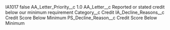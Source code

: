 <?xml version="1.0" encoding="UTF-8"?>
<CustomMetadata xmlns="http://soap.sforce.com/2006/04/metadata" xmlns:xsi="http://www.w3.org/2001/XMLSchema-instance" xmlns:xsd="http://www.w3.org/2001/XMLSchema">
    <label>IA1017</label>
    <protected>false</protected>
    <values>
        <field>AA_Letter_Priority__c</field>
        <value xsi:type="xsd:double">1.0</value>
    </values>
    <values>
        <field>AA_Letter__c</field>
        <value xsi:type="xsd:string">Reported or stated credit below our minimum requirement</value>
    </values>
    <values>
        <field>Category__c</field>
        <value xsi:type="xsd:string">Credit</value>
    </values>
    <values>
        <field>IA_Decline_Reasons__c</field>
        <value xsi:type="xsd:string">Credit Score Below Minimum</value>
    </values>
    <values>
        <field>PS_Decline_Reason__c</field>
        <value xsi:type="xsd:string">Credit Score Below Minimum</value>
    </values>
</CustomMetadata>
